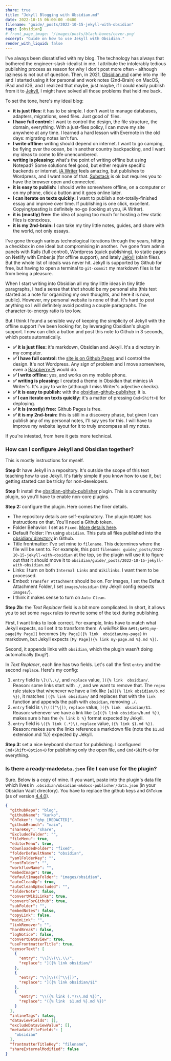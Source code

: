 ```yaml
---
share: true
title: "Jekyll Blogging with Obsidian.md"
date: 2022-10-15 06:00:00 -0400
filename: "guide/_posts/2022-10-15-jekyll-with-obsidian"
tags: [obsidian]
# front_page_image: '/images/posts/black-boxes/cover.png'
excerpt: "Guide on how to use Jekyll with Obsidian."
render_with_liquid: false
---
```


I've always been dissatisfied with my blog. The technology has always that bothered the engineer-slash-idealist in me. I attribute the intolerably tedious publishing process as reason for why I don't post more often - although laziness is not out of question. Then, in 2021, [Obsidian.md](https://obsidian.md) came into my life and I started using it for personal and work notes (2nd-Brain) on MacOS, iPad and iOS, and I realized that maybe, just maybe, if I could easily publish from it to [Jekyll](https://jekyllrb.com), I might have solved all those problems that held me back.

To set the tone, here's my ideal blog:

- **it is just files:** it has to be simple. I don't want to manage databases, adapters, migrations, seed files. Just good ol' files.
- **I have full control:** I want to control the design, the file structure, the domain, everything. With a just-files policy, I can move my site anywhere at any time. I learned a hard lesson with Evernote in the old days: migrating notes isn't fun.
- **I write offline:** writing should depend on internet. I want to go camping, be flying over the ocean, be in another country backpacking, and I want my ideas to come to life unencumbered.
- **writing is pleasing:** what's the point of writing offline but using Notepad? Some solutions feel good, but either require specific backends or internet. [iA Writer](https://ia.net/writer) feels amazing, but publishes to Wordpress, and I want none of that. [Substack](https://substack.com) is ok but requires you to have the browser open and connected.
- **it is easy to publish:** I should write somewhere offline, on a computer or on my phone, click a button and it goes online later.
- **I can iterate on texts quickly:** I want to publish a not-totally-finished essay and improve over time. If publishing is one click, excellent. Copying/pasting is definitely no-go (looking at you, iA Writer).
- **it is (mostly) free:** the idea of paying too much for hosting a few static files is obnoxious.
- **it is my 2nd-brain:** I can take my tiny little notes, guides, and share with the world, not only essays.

I've gone through various technological iterations through the years, hitting a checkbox in one ideal but compromising in another. I've gone from admin panels with Rails (full control), Wordpress (quick publishing), to static pages on Netlify with Ember.js (for offline support), and lately [Jekyll](https://jekyllrb.com) (plain files). But the whole list of ideals was never hit. Jekyll is supported by Github for free, but having to open a terminal to `git-commit` my markdown files is far from being a pleasure.

When I start writing into Obsidian all my tiny little ideas in tiny little paragraphs, I had a sense that _that_ should be my personal site (this text started as a note for organizing my own thoughts, and here it is now, public). However, my personal website is none of that. It's hard to post anything so I will definitely avoid posting a couple paragraphs. The character-to-energy ratio is too low.

But I think I found a sensible way of keeping the simplicity of Jekyll with the offline support I've been looking for, by leveraging Obsidian's plugin support. I now can click a button and post this note to Github in 3 seconds, which posts automatically.

- **✅ it is just files:** it's markdown, Obsidian and Jekyll. It's a directory in my computer.
- **✅ I have full control:** the [site is on Github Pages](https://github.com/kurko/blog#readme) and I control the design. It's not Wordpress. Any sign of problem and I move somewhere, even a [Raspberry Pi](https://www.raspberrypi.com) would do.
- **✅ I write offline:** yes, and works on my mobile phone.
- **✅ writing is pleasing:** I created a theme in Obsidian that mimics iA Writer's. It's a joy to write (although I miss Writer's adjective checks).
- **✅ it is easy to publish:** with the [obsidian-github-publisher](https://github.com/ObsidianPublisher/obsidian-github-publisher), it is.
- **✅ I can iterate on texts quickly:** it's a matter of pressing `Cmd+Shift+D` for deploying.
- **✅ it is (mostly) free:** Github Pages is free.
- **✅ it is my 2nd-brain:** this is still in a discovery phase, but given I can publish any of my personal notes, I'll say yes for this. I will have to improve my website layout for it to truly encompass all my notes.

If you're intested, from here it gets more technical.

### How can I configure Jekyll and Obsidian together?

This is mostly instructions for myself.

**Step 0:** have Jekyll in a repository. It's outside the scope of this text teaching how to use Jekyll. It's fairly simple if you know how to use it, but getting started can be tricky for non-developers.

**Step 1:** install the [obsidian-github-publisher](https://github.com/ObsidianPublisher/obsidian-github-publisher) plugin. This is a community plugin, so you'll have to enable non-core plugins.

**Step 2:** configure the plugin. Here comes the finer details.

- The repository details are self-explanatory. The plugin `README` has instructions on that. You'll need a Github token.
- Folder Behavior: I set as `Fixed`. [More details here](https://github.com/ObsidianPublisher/obsidian-github-publisher#folder-reception-settings).
- Default Folder: I'm using `obsidian`. This puts all files published into the [obsidian/ directory](https://github.com/kurko/blog/tree/642bf6816c50b7b666726163a9a8b3aeba73d2e0/obsidian) in Github.
- Title frontmatter: I've set mine to `filename`. This determines where the file will be sent to. For example, this post `filename: guide/_posts/2022-10-15-jekyll-with-obsidian` at the top, so the plugin will use it to figure out that it should move it to `obsidian/guide/_posts/2022-10-15-jekyll-with-obsidian.md`
- Links: I turn on both `Internal Links` and `Wikilinks`. I want them to be processed.
- Embed: `Transfer Attachment` should be on. For images, I set the Default Attachment Folder, I set `images/obsidian` (my Jekyll config expects `images/`).
- I think it makes sense to turn on `Auto Clean`.

**Step 2b:** the *Text Replacer* field is a bit more complicated. In short, it allows you to set some `regex` rules to rewrite some of the text during publishing.

First, I want links to look correct. For example, links have to match what Jekyll expects, so I set it to transform them. A *wikilink* like `&#91;&#91;my-page|My Page]]` becomes `[My Page]({% link  obsidian/my-page)` in markdown, but Jekyll expects `[My Page]({% link my-page.md %}.md %})`.

Second, it appends links with `obsidian`, which the plugin wasn't doing automatically (bug?).

In *Text Replacer*, each line has two fields. Let's call the first `entry` and the second `replace`. Here's my config:

1. `entry` field is `\]\(\.\/`, and `replace` value, `]({% link  obsidian/`. Reason: some links start with `./`, and we want to remove that. The `regex` rule states that whenever we have a link like `[a]({% link obsidian/b.md %})`, it matches `]({% link obsidian/` and replaces that with the `link` function and appends the path with `obsidian`, removing `./`.
2. `entry` field is `\]\(([^\{])`, `replace` value, `]({% link  obsidian/$1`. Reason: whenever we have a link like `[a]({% link obsidian/b.md %})`, makes sure `b` has the `{% link b %}` format expected by Jekyll.
3. `entry` field is `\({% link (.*)\)`, `replace` value, `({% link $1.md %})`. Reason: makes sure the links reference a markdown file (note the `$1.md` extension.md %}) expected by Jekyll.

**Step 3:** set a nice keyboard shortcut for publishing. I configured `Cmd+Shift+Option+D` for publishing only the open file, and `Cmd+Shift+D` for everything.

### Is there a ready-made`data.json` file I can use for the plugin?

Sure. Below is a copy of mine. If you want, paste into the plugin's data file which lives in `.obsidian/obsidian-mkdocs-publisher/data.json` (in your Obsidian Vault directory). You have to replace the github keys and `GhToken` (as of version [4.4.0](https://github.com/ObsidianPublisher/obsidian-github-publisher/commit/c8d75bd16d29a37b07b4761b5f624be90a92f596)).

```json
{
  "githubRepo": "blog",
  "githubName": "kurko",
  "GhToken": "ghp_[REDACTED]",
  "githubBranch": "main",
  "shareKey": "share",
  "ExcludedFolder": "",
  "fileMenu": true,
  "editorMenu": true,
  "downloadedFolder": "fixed",
  "folderDefaultName": "obsidian",
  "yamlFolderKey": "",
  "rootFolder": "",
  "workflowName": "",
  "embedImage": true,
  "defaultImageFolder": "images/obsidian",
  "autoCleanUp": true,
  "autoCleanUpExcluded": "",
  "folderNote": false,
  "convertWikiLinks": true,
  "convertForGithub": true,
  "subFolder": "",
  "embedNotes": false,
  "copyLink": false,
  "mainLink": "",
  "linkRemover": "",
  "hardBreak": false,
  "logNotice": false,
  "convertDataview": true,
  "useFrontmatterTitle": true,
  "censorText": [
    {
      "entry": "\\]\\(\\.\\/",
      "replace": "]({% link obsidian/"
    },
    {
      "entry": "\\]\\(([^\\{])",
      "replace": "]({% link obsidian/$1"
    },
    {
      "entry": "\\({% link (.*)\\.md %})",
      "replace": "({% link  $1.md %}.md %})"
    }
  ],
  "inlineTags": false,
  "dataviewFields": [],
  "excludeDataviewValue": [],
  "metadataFileFields": [
    "obsidian"
  ],
  "frontmatterTitleKey": "filename",
  "shareExternalModified": false
}
```